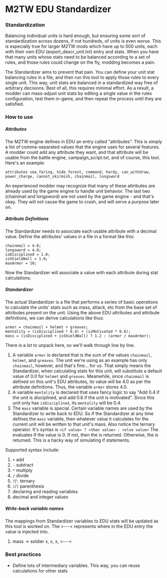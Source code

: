# M2TW EDU Standardizer

### Standardization

Balancing individual units is hard enough, but ensuring some sort
of standardization across dozens, if not hundreds, of units is even worse.
This is especially true for larger M2TW mods which have up to 500 units, each with
their own EDU (export_descr_unit.txt) entry and stats. When you have that many units
whose stats need to be balanced according to a set of rules, and those rules
could change on the fly, modding becomes a pain. 

The Standardizer aims to prevent that pain. You can define your unit stat balancing rules
in a file, and then run this tool to apply those rules to every single unit. This way,
unit stats are balanced in a standardized way free of arbitrary decisions. Best of all,
this requires minimal effort. As a result, a modder can mass-adjust unit stats by editing a single
value in the rules configuration, test them in-game, and then repeat the process
until they are satisfied.

### How to use

##### Attributes

The M2TW engine defines in EDU an entry called "attributes". This is simply a list
of comma-separated values that the engine uses for several features. A modder could add 
any attribute they want, and that attribute will be usable from the battle engine, campaign_script.txt, and 
of course, this tool. Here's an example:

```$xslt
attributes sea_faring, hide_forest, command, hardy, can_withdraw, power_charge, cannot_skirmish, chainmail, longsword
```

An experienced modder may recognize that many of these attributes
are already used by the game engine to handle unit behavior. The last two (chainmail and longsword)
are not used by the game engine - and that's okay. They will not cause the game
to crash, and will serve a purpose later on.

##### Attribute Definitions

The Standardizer needs to associate each usable attribute with a decimal value. Define the attributes' values
in a file in a format like this:

```$xslt
chainmail = 4.0;
longsword = 4.0;
isDisciplined = 1.0;
isShieldWall = 1.0;
maxArmor = 10;
```

Now the Standardizer will associate a value with each attribute during stat calculations.

##### Standardizer

The actual Standardizer is a file that performs a series of basic operations to calculate the units'
stats such as mass, attack, etc from the base set of attributes present on the unit. Using the 
above EDU attributes and attribute definitions, we can derive calculations like thus:

```$xslt
armor = chainmail + helmet + greaves;
mentality = (isDisciplined * 0.4) + (isMotivated * 0.6);
mass = (isDisciplined + isShieldWall) ? 1.2 : (armor / maxArmor);
```
There is a lot to unpack here, so we'll walk through line by line.

1. A variable `armor` is declared that is the sum of the values
`chainmail`, `helmet`, and `greaves`. The unit we're using as an example
has only `chainmail`, however, and that's fine... for us. That simply means the Standardizer,
when calculating stats for this unit, will substitute a default value of 0.0 
for `helmet` and `greaves`. Meanwhile, since `chainmail` is defined on this unit's EDU attributes,
its value will be 4.0 as per the attribute definitions. Thus, the variable
`armor` stores 4.0. 
1. A variable `mentality` is declared that uses fancy logic to say 
"Add 0.4 if the unit is disciplined, and add 0.6 if the unit is motivated". Since 
this unit only has `isDisciplined`, its `mentality` will be 0.4.
1. The `mass` variable is special. Certain variable names are used by the 
Standardizer to write back to EDU. So if the Standardizer at any time defines
the `mass` variable, then whatever value it calculates for the current unit will be written
to that unit's mass. Also notice the ternary operator. It's syntax is 
`
<if value> ? <then value> : <else value>
`
The <if value> evaluates if the value is 0. If not, then the <then value> is returned. 
Otherwise, the <else value> is returned. This is a hacky way of simulating if statements.

Supported syntax include:

1. `+` add
1. `-` subtract
1. `*` multiply
1. `/` divide
1. `?`/`:` ternary
1. `(`/`)` parenthesis
1. declaring and reading variables
1. decimal and integer values


##### Write-back variable names

The mappings from Standardizer variables to EDU stats will be updated
as this tool is worked on. The >---< represents where in the 
EDU entry the value is injected into.

1. mass -> soldier x, x, x, >---<


### Best practices

 - Define lots of intermediary variables. This way, you can reuse calculations
 for other stats